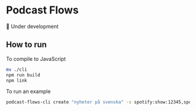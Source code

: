 # Podcast Flows

:construction: Under development

## How to run

To compile to JavaScript

```sh
mv ./cli
npm run build
npm link
```

To run an example

```sh
podcast-flows-cli create "nyheter på svenska" -s spotify:show:12345,spotify:show:abcde -t dail
```
